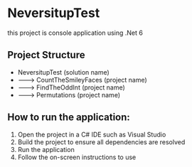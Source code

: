 # NeversitupTest
this project is console application using .Net 6
## Project Structure
- NeversitupTest (solution name)
- ---> CountTheSmileyFaces (project name)
- ---> FindTheOddInt (project name)
- ---> Permutations (project name)

## How to run the application:
1. Open the project in a C# IDE such as Visual Studio
2. Build the project to ensure all dependencies are resolved
3. Run the application
4. Follow the on-screen instructions to use
